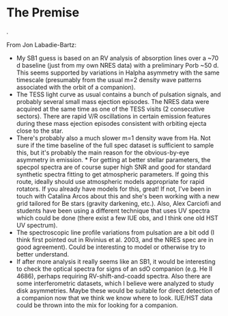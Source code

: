 # The Premise

.

From Jon Labadie-Bartz:
* My SB1 guess is based on an RV analysis of absorption lines over a ~70 d baseline (just from my own NRES data) with a preliminary Porb ~50 d. This seems supported by variations in Halpha asymmetry with the same timescale (presumably from the usual m=2 density wave patterns associated with the orbit of a companion). 
* The TESS light curve as usual contains a bunch of pulsation signals, and probably several small mass ejection episodes. The NRES data were acquired at the same time as one of the TESS visits (2 consecutive sectors). There are rapid V/R oscillations in certain emission features during these mass ejection episodes consistent with orbiting ejecta close to the star. 
* There's probably also a much slower m=1 density wave from Ha. Not sure if the time baseline of the full spec dataset is sufficient to sample this, but it's probably the main reason for the obvious-by-eye asymmetry in emission. 
​​​​​* For getting at better stellar parameters, the specpol spectra are of course super high SNR and good for standard synthetic spectra fitting to get atmospheric parameters. If going this route, ideally should use atmospheric models appropriate for rapid rotators. If you already have models for this, great! If not, I've been in touch with Catalina Arcos about this and she's been working with a new grid tailored for Be stars (gravity darkening, etc.). Also, Alex Carciofi and students have been using a different technique that uses UV spectra which could be done (there exist a few IUE obs, and I think one old HST UV spectrum).
* The spectroscopic line profile variations from pulsation are a bit odd (I think first pointed out in Rivinius et al. 2003, and the NRES spec are in good agreement). Could be interesting to model or otherwise try to better understand. 
* If after more analysis it really seems like an SB1, it would be interesting to check the optical spectra for signs of an sdO companion (e.g. He II 4686), perhaps requiring RV-shift-and-coadd spectra. Also there are some interferometric datasets, which I believe were analyzed to study disk asymmetries. Maybe these would be suitable for direct detection of a companion now that we think we know where to look. IUE/HST data could be thrown into the mix for looking for a companion.

